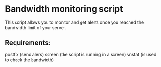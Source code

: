 Bandwidth monitoring script
===========================


This script allows you to monitor and get alerts once you reached the bandwidth limit of your server.


Requirements:
-------------

postfix (send alers)
screen (the script is running in a screen)
vnstat (is used to check the bandwidth)

